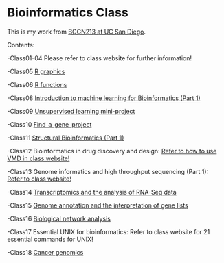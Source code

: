 # Bioinformatics Class
This is my work from [BGGN213 at UC San Diego](https://bioboot.github.io/bggn213_F19/).

Contents:

-Class01-04 Please refer to class website for further information! 

-Class05 [R graphics](https://github.com/TiantaiM/bggn213/blob/master/class05/class05.md) 

-Class06 [R functions](https://github.com/TiantaiM/bggn213/blob/master/class06/class06.md)

-Class08 [Introduction to machine learning for Bioinformatics (Part 1)](https://github.com/TiantaiM/bggn213/blob/master/Class08/class08.md)

-Class09 [Unsupervised learning mini-project](https://github.com/TiantaiM/bggn213/blob/master/Class09/class09.md)

-Class10 [Find_a_gene_project](https://github.com/TiantaiM/bggn213/blob/master/Find_a_gene_project/BGGN213_F19_t2ma.pdf)

-Class11 [Structural Bioinformatics (Part 1)](https://github.com/TiantaiM/bggn213/blob/master/class11/class11.md)

-Class12 Bioinformatics in drug discovery and design: [Refer to how to use VMD in class website!](https://bioboot.github.io/bggn213_F19/class-material/lab-12-bggn213.pdf)

-Class13 Genome informatics and high throughput sequencing (Part 1): [Refer to class website!](https://bioboot.github.io/bggn213_F19/class-material/lab-13-bggn213.pdf)

-Class14 [Transcriptomics and the analysis of RNA-Seq data](https://github.com/TiantaiM/bggn213/blob/master/class14/class14.md)

-Class15 [Genome annotation and the interpretation of gene lists](https://github.com/TiantaiM/bggn213/blob/master/class15/class15.html)

-Class16 [Biological network analysis](https://github.com/TiantaiM/bggn213/blob/master/class16/class16.Rmd)

-Class17 Essential UNIX for bioinformatics: Refer to class website for 21 essential commands for UNIX!

-Class18 [Cancer genomics]()



